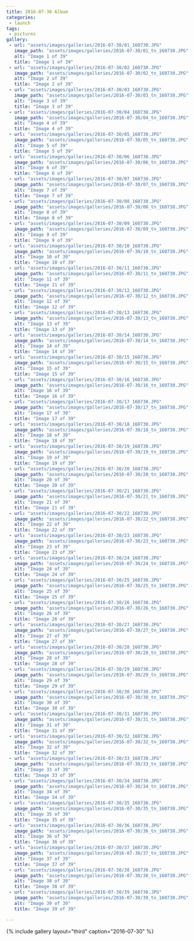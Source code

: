 ```yaml
---
title: 2016-07-30 Album
categories:
 - launch
tags:
 - pictures
gallery:
 - url: "assets/images/galleries/2016-07-30/01_160730.JPG"
   image_path: "assets/images/galleries/2016-07-30/01_tn_160730.JPG"
   alt: "Image 1 of 39"
   title: "Image 1 of 39"
 - url: "assets/images/galleries/2016-07-30/02_160730.JPG"
   image_path: "assets/images/galleries/2016-07-30/02_tn_160730.JPG"
   alt: "Image 2 of 39"
   title: "Image 2 of 39"
 - url: "assets/images/galleries/2016-07-30/03_160730.JPG"
   image_path: "assets/images/galleries/2016-07-30/03_tn_160730.JPG"
   alt: "Image 3 of 39"
   title: "Image 3 of 39"
 - url: "assets/images/galleries/2016-07-30/04_160730.JPG"
   image_path: "assets/images/galleries/2016-07-30/04_tn_160730.JPG"
   alt: "Image 4 of 39"
   title: "Image 4 of 39"
 - url: "assets/images/galleries/2016-07-30/05_160730.JPG"
   image_path: "assets/images/galleries/2016-07-30/05_tn_160730.JPG"
   alt: "Image 5 of 39"
   title: "Image 5 of 39"
 - url: "assets/images/galleries/2016-07-30/06_160730.JPG"
   image_path: "assets/images/galleries/2016-07-30/06_tn_160730.JPG"
   alt: "Image 6 of 39"
   title: "Image 6 of 39"
 - url: "assets/images/galleries/2016-07-30/07_160730.JPG"
   image_path: "assets/images/galleries/2016-07-30/07_tn_160730.JPG"
   alt: "Image 7 of 39"
   title: "Image 7 of 39"
 - url: "assets/images/galleries/2016-07-30/08_160730.JPG"
   image_path: "assets/images/galleries/2016-07-30/08_tn_160730.JPG"
   alt: "Image 8 of 39"
   title: "Image 8 of 39"
 - url: "assets/images/galleries/2016-07-30/09_160730.JPG"
   image_path: "assets/images/galleries/2016-07-30/09_tn_160730.JPG"
   alt: "Image 9 of 39"
   title: "Image 9 of 39"
 - url: "assets/images/galleries/2016-07-30/10_160730.JPG"
   image_path: "assets/images/galleries/2016-07-30/10_tn_160730.JPG"
   alt: "Image 10 of 39"
   title: "Image 10 of 39"
 - url: "assets/images/galleries/2016-07-30/11_160730.JPG"
   image_path: "assets/images/galleries/2016-07-30/11_tn_160730.JPG"
   alt: "Image 11 of 39"
   title: "Image 11 of 39"
 - url: "assets/images/galleries/2016-07-30/12_160730.JPG"
   image_path: "assets/images/galleries/2016-07-30/12_tn_160730.JPG"
   alt: "Image 12 of 39"
   title: "Image 12 of 39"
 - url: "assets/images/galleries/2016-07-30/13_160730.JPG"
   image_path: "assets/images/galleries/2016-07-30/13_tn_160730.JPG"
   alt: "Image 13 of 39"
   title: "Image 13 of 39"
 - url: "assets/images/galleries/2016-07-30/14_160730.JPG"
   image_path: "assets/images/galleries/2016-07-30/14_tn_160730.JPG"
   alt: "Image 14 of 39"
   title: "Image 14 of 39"
 - url: "assets/images/galleries/2016-07-30/15_160730.JPG"
   image_path: "assets/images/galleries/2016-07-30/15_tn_160730.JPG"
   alt: "Image 15 of 39"
   title: "Image 15 of 39"
 - url: "assets/images/galleries/2016-07-30/16_160730.JPG"
   image_path: "assets/images/galleries/2016-07-30/16_tn_160730.JPG"
   alt: "Image 16 of 39"
   title: "Image 16 of 39"
 - url: "assets/images/galleries/2016-07-30/17_160730.JPG"
   image_path: "assets/images/galleries/2016-07-30/17_tn_160730.JPG"
   alt: "Image 17 of 39"
   title: "Image 17 of 39"
 - url: "assets/images/galleries/2016-07-30/18_160730.JPG"
   image_path: "assets/images/galleries/2016-07-30/18_tn_160730.JPG"
   alt: "Image 18 of 39"
   title: "Image 18 of 39"
 - url: "assets/images/galleries/2016-07-30/19_160730.JPG"
   image_path: "assets/images/galleries/2016-07-30/19_tn_160730.JPG"
   alt: "Image 19 of 39"
   title: "Image 19 of 39"
 - url: "assets/images/galleries/2016-07-30/20_160730.JPG"
   image_path: "assets/images/galleries/2016-07-30/20_tn_160730.JPG"
   alt: "Image 20 of 39"
   title: "Image 20 of 39"
 - url: "assets/images/galleries/2016-07-30/21_160730.JPG"
   image_path: "assets/images/galleries/2016-07-30/21_tn_160730.JPG"
   alt: "Image 21 of 39"
   title: "Image 21 of 39"
 - url: "assets/images/galleries/2016-07-30/22_160730.JPG"
   image_path: "assets/images/galleries/2016-07-30/22_tn_160730.JPG"
   alt: "Image 22 of 39"
   title: "Image 22 of 39"
 - url: "assets/images/galleries/2016-07-30/23_160730.JPG"
   image_path: "assets/images/galleries/2016-07-30/23_tn_160730.JPG"
   alt: "Image 23 of 39"
   title: "Image 23 of 39"
 - url: "assets/images/galleries/2016-07-30/24_160730.JPG"
   image_path: "assets/images/galleries/2016-07-30/24_tn_160730.JPG"
   alt: "Image 24 of 39"
   title: "Image 24 of 39"
 - url: "assets/images/galleries/2016-07-30/25_160730.JPG"
   image_path: "assets/images/galleries/2016-07-30/25_tn_160730.JPG"
   alt: "Image 25 of 39"
   title: "Image 25 of 39"
 - url: "assets/images/galleries/2016-07-30/26_160730.JPG"
   image_path: "assets/images/galleries/2016-07-30/26_tn_160730.JPG"
   alt: "Image 26 of 39"
   title: "Image 26 of 39"
 - url: "assets/images/galleries/2016-07-30/27_160730.JPG"
   image_path: "assets/images/galleries/2016-07-30/27_tn_160730.JPG"
   alt: "Image 27 of 39"
   title: "Image 27 of 39"
 - url: "assets/images/galleries/2016-07-30/28_160730.JPG"
   image_path: "assets/images/galleries/2016-07-30/28_tn_160730.JPG"
   alt: "Image 28 of 39"
   title: "Image 28 of 39"
 - url: "assets/images/galleries/2016-07-30/29_160730.JPG"
   image_path: "assets/images/galleries/2016-07-30/29_tn_160730.JPG"
   alt: "Image 29 of 39"
   title: "Image 29 of 39"
 - url: "assets/images/galleries/2016-07-30/30_160730.JPG"
   image_path: "assets/images/galleries/2016-07-30/30_tn_160730.JPG"
   alt: "Image 30 of 39"
   title: "Image 30 of 39"
 - url: "assets/images/galleries/2016-07-30/31_160730.JPG"
   image_path: "assets/images/galleries/2016-07-30/31_tn_160730.JPG"
   alt: "Image 31 of 39"
   title: "Image 31 of 39"
 - url: "assets/images/galleries/2016-07-30/32_160730.JPG"
   image_path: "assets/images/galleries/2016-07-30/32_tn_160730.JPG"
   alt: "Image 32 of 39"
   title: "Image 32 of 39"
 - url: "assets/images/galleries/2016-07-30/33_160730.JPG"
   image_path: "assets/images/galleries/2016-07-30/33_tn_160730.JPG"
   alt: "Image 33 of 39"
   title: "Image 33 of 39"
 - url: "assets/images/galleries/2016-07-30/34_160730.JPG"
   image_path: "assets/images/galleries/2016-07-30/34_tn_160730.JPG"
   alt: "Image 34 of 39"
   title: "Image 34 of 39"
 - url: "assets/images/galleries/2016-07-30/35_160730.JPG"
   image_path: "assets/images/galleries/2016-07-30/35_tn_160730.JPG"
   alt: "Image 35 of 39"
   title: "Image 35 of 39"
 - url: "assets/images/galleries/2016-07-30/36_160730.JPG"
   image_path: "assets/images/galleries/2016-07-30/36_tn_160730.JPG"
   alt: "Image 36 of 39"
   title: "Image 36 of 39"
 - url: "assets/images/galleries/2016-07-30/37_160730.JPG"
   image_path: "assets/images/galleries/2016-07-30/37_tn_160730.JPG"
   alt: "Image 37 of 39"
   title: "Image 37 of 39"
 - url: "assets/images/galleries/2016-07-30/38_160730.JPG"
   image_path: "assets/images/galleries/2016-07-30/38_tn_160730.JPG"
   alt: "Image 38 of 39"
   title: "Image 38 of 39"
 - url: "assets/images/galleries/2016-07-30/39_160730.JPG"
   image_path: "assets/images/galleries/2016-07-30/39_tn_160730.JPG"
   alt: "Image 39 of 39"
   title: "Image 39 of 39"

---
```


{% include gallery layout="third" caption="2016-07-30" %}
